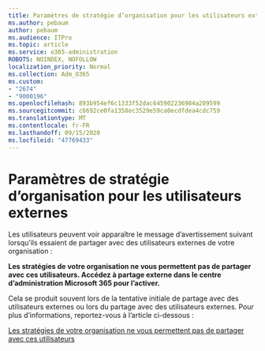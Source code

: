 ```yaml
---
title: Paramètres de stratégie d’organisation pour les utilisateurs externes
ms.author: pebaum
author: pebaum
ms.audience: ITPro
ms.topic: article
ms.service: o365-administration
ROBOTS: NOINDEX, NOFOLLOW
localization_priority: Normal
ms.collection: Adm_O365
ms.custom:
- "2674"
- "9000196"
ms.openlocfilehash: 893b954ef6c1333f52dac645902236984a209599
ms.sourcegitcommit: c6692ce0fa1358ec3529e59ca0ecdfdea4cdc759
ms.translationtype: MT
ms.contentlocale: fr-FR
ms.lasthandoff: 09/15/2020
ms.locfileid: "47769433"
---
```

# <a name="organization-policy-settings-for-external-users"></a>Paramètres de stratégie d’organisation pour les utilisateurs externes

Les utilisateurs peuvent voir apparaître le message d’avertissement suivant lorsqu’ils essaient de partager avec des utilisateurs externes de votre organisation : 

   **Les stratégies de votre organisation ne vous permettent pas de partager avec ces utilisateurs. Accédez à partage externe dans le centre d’administration Microsoft 365 pour l’activer.** 

Cela se produit souvent lors de la tentative initiale de partage avec des utilisateurs externes ou lors du partage avec des utilisateurs externes. Pour plus d’informations, reportez-vous à l’article ci-dessous :

[Les stratégies de votre organisation ne vous permettent pas de partager avec ces utilisateurs](https://docs.microsoft.com/sharepoint/support/administration/organization-policies-do-not-allow-you-to-share-with-users-error)






